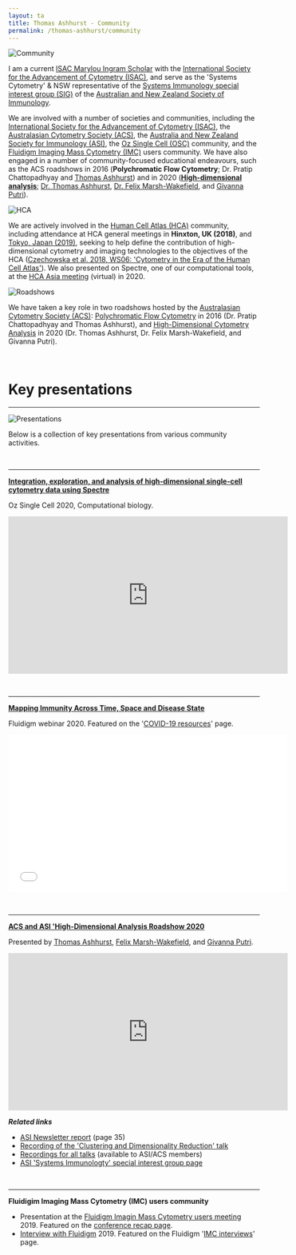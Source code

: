 ```yaml
---
layout: ta
title: Thomas Ashhurst - Community
permalink: /thomas-ashhurst/community
---
```


![Community](https://raw.githubusercontent.com/tomashhurst/tomashhurst.github.io/master/images/Community%20bannger.png)

I am a current [ISAC Marylou Ingram Scholar](https://isac-net.org/page/Marylou-Ingram-Scholars) with the [International Society for the Advancement of Cytometry (ISAC)](https://isac-net.org/), and serve as the 'Systems Cytometry' & NSW representative of the [Systems Immunology special interest group (SIG)](https://www.immunology.org.au/asi-programs-and-opportunities/special-interest-groups/systems-immunology/) of the [Australian and New Zealand Society of Immunology](https://www.immunology.org.au/).

We are involved with a number of societies and communities, including the [International Society for the Advancement of Cytometry (ISAC)](https://isac-net.org/), the [Australasian Cytometry Society (ACS)](https://cytometry.org.au/), the [Australia and New Zealand Society for Immunology (ASI)](https://www.immunology.org.au/), the [Oz Single Cell (OSC)](https://www.singlecells.org.au/) community, and the [Fluidigm Imaging Mass Cytometry (IMC)](https://www.fluidigm.com/articles/imc-user-group-meeting-2019-recap) users community. We have also engaged in a number of community-focused educational endeavours, such as the ACS roadshows in 2016 (**Polychromatic Flow Cytometry**; Dr. Pratip Chattopadhyay and [Thomas Ashhurst](tomashhurst.github.io)) and in 2020 (**[High-dimensional analysis](https://www.immunology.org.au/Programs/Special-Interest-Groups/Systems-Immunology/acs-asi-homeshow-2020/)**; [Dr. Thomas Ashhurst](tomashhurst.github.io), [Dr. Felix Marsh-Wakefield](https://scholar.google.com/citations?user=6PaVkisAAAAJ&hl=en), and [Givanna Putri](https://scholar.google.com/citations?user=S-sNLPIAAAAJ&hl=en)).

![HCA](https://github.com/tomashhurst/tomashhurst.github.io/blob/master/images/HCA%20wide.png?raw=true)

We are actively involved in the [Human Cell Atlas (HCA)](https://www.humancellatlas.org/) community, including attendance at HCA general meetings in **Hinxton, UK (2018)**, and [Tokyo, Japan (2019)](https://youtu.be/xYqd2w_aRH0?t=327), seeking to help define the contribution of high-dimensional cytometry and imaging technologies to the objectives of the HCA ([Czechowska et al. 2018, WS06: 'Cytometry in the Era of the Human Cell Atlas'](https://onlinelibrary.wiley.com/doi/full/10.1002/cyto.a.23777)). We also presented on Spectre, one of our computational tools, at the [HCA Asia meeting](https://youtu.be/95dy_p5FFck?t=15491) (virtual) in 2020.

![Roadshows](https://raw.githubusercontent.com/tomashhurst/tomashhurst.github.io/master/images/Homeshow%20wide%20thin.png)

We have taken a key role in two roadshows hosted by the [Australasian Cytometry Society (ACS)](https://cytometry.org.au/): [Polychromatic Flow Cytometry](https://www.malaghan.org.nz/news/world-class-roadshow-for-flow-cytometry-community/) in 2016 (Dr. Pratip Chattopadhyay and Thomas Ashhurst), and [High-Dimensional Cytometry Analysis](https://www.immunology.org.au/files/Newsletter_pdfs/ASI017_Dec_2020.pdf#page=35) in 2020 (Dr. Thomas Ashhurst, Dr. Felix Marsh-Wakefield, and Givanna Putri). 

<br />

# Key presentations #

---

![Presentations](https://raw.githubusercontent.com/tomashhurst/tomashhurst.github.io/master/images/Presentations.jpeg)

Below is a collection of key presentations from various community activities.

<br />

---

**[Integration, exploration, and analysis of high-dimensional single-cell cytometry data using Spectre](https://youtu.be/poEDERGXrQw?t=3151)**

Oz Single Cell 2020, Computational biology.

<p align="center"><iframe width="560" height="315" src="https://www.youtube.com/embed/poEDERGXrQw?start=3151" frameborder="0" allow="accelerometer; autoplay; clipboard-write; encrypted-media; gyroscope; picture-in-picture" allowfullscreen></iframe></p>

<br />

---

**[Mapping Immunity Across Time, Space and Disease State](https://www.fluidigm.com/articles/presentation---mapping-dynamic-immunity-across-time-space-and-disease-state-using-high%E2%80%90dimensional-cytometry-technologies-and-analytics)**

Fluidigm webinar 2020. Featured on the '[COVID-19 resources](https://www.fluidigm.com/singlearticles/covid-19-resources)' page.

<p align="center"><iframe class="vidyard_iframe" src="//play.vidyard.com/4A9gczgzSZrmMa2q5Tyuvf.html?" width=560 height=315 scrolling="no" frameborder="0" allowtransparency="true" allowfullscreen></iframe></p>

<br />

---

**[ACS and ASI 'High-Dimensional Analysis Roadshow 2020](https://www.immunology.org.au/Programs/Special-Interest-Groups/Systems-Immunology/acs-asi-homeshow-2020/)** 

Presented by [Thomas Ashhurst](https://tomashhurst.github.io), [Felix Marsh-Wakefield](https://scholar.google.com/citations?user=6PaVkisAAAAJ&hl=en), and [Givanna Putri](https://scholar.google.com/citations?user=S-sNLPIAAAAJ&hl=en).

<p align="center"><iframe width="560" height="315" src="https://www.youtube.com/embed/MSIDmYhqe5g" frameborder="0" allow="accelerometer; autoplay; clipboard-write; encrypted-media; gyroscope; picture-in-picture" allowfullscreen></iframe></p>

***Related links***
- [ASI Newsletter report](https://www.immunology.org.au/files/Newsletter_pdfs/ASI017_Dec_2020.pdf#page=35) (page 35)
- [Recording of the 'Clustering and Dimensionality Reduction' talk](https://youtu.be/MSIDmYhqe5g)
- [Recordings for all talks](https://www.immunology.org.au/Programs/Special-Interest-Groups/Systems-Immunology/acs-asi-homeshow-2020/) (available to ASI/ACS members)
- [ASI 'Systems Immunologty' special interest group page](https://www.immunology.org.au/asi-programs-and-opportunities/special-interest-groups/systems-immunology/)

<br />

---

**Fluidigim Imaging Mass Cytometry (IMC) users community**

- Presentation at the [Fluidigm Imagin Mass Cytometry users meeting](https://share.vidyard.com/watch/jc84nXuBpcofBcDkGeLQSo?) 2019. Featured on the [conference recap page](https://www.fluidigm.com/articles/imc-user-group-meeting-2019-recap).
- [Interview with Fluidigm](https://share.vidyard.com/watch/zkoHBRGkujiSHA2FYBmSPQ?) 2019. Featured on the Fluidigm '[IMC interviews](https://www.fluidigm.com/articles/imaging-mass-cytometry-interviews)' page.

<br />
